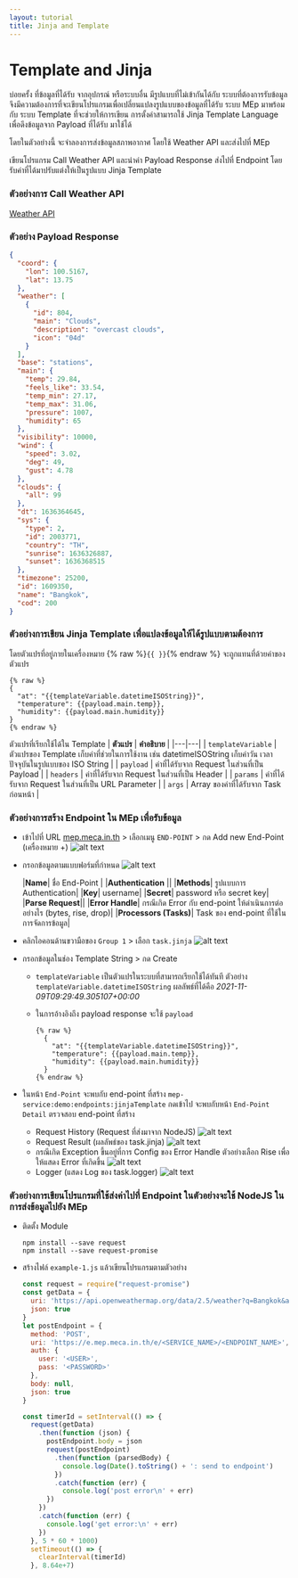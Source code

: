 ```yaml
---
layout: tutorial
title: Jinja and Template
---
```


# Template and Jinja
บ่อยครั้ง ที่ข้อมูลที่ได้รับ จากอุปกรณ์ หรือระบบอื่น มีรูปแบบที่ไม่เข้ากันได้กับ ระบบที่ต้องการรับข้อมูล จึงมีความต้องการที่จะเขียนโปรแกรมเพื่อเปลี่ยนแปลงรูปแบบของข้อมูลที่ได้รับ ระบบ MEp มาพร้อมกับ ระบบ Template ที่จะช่วยให้การเขียน การตั้งค่าสามารถใช้ Jinja Template Language เพื่อดึงข้อมูลจาก Payload ที่ได้รับ มาใช้ได้

โดยในตัวอย่างนี้ จะจำลองการส่งข้อมูลสภาพอากาศ โดยใช้ Weather API และส่งไปที่ MEp

เขียนโปรแกรม Call Weather API และนำค่า Payload Response ส่งไปที่ Endpoint โดยรับค่าที่ได้มาปรับแต่งให้เป็นรูปแบบ Jinja Template

### ตัวอย่างการ Call Weather API
[Weather API](https://api.openweathermap.org/data/2.5/weather?q=Bangkok&appid=f47eeabecaa43594079886ab0fcd1508&units=metric)

### ตัวอย่าง Payload Response
```json
{
  "coord": {
    "lon": 100.5167,
    "lat": 13.75
  },
  "weather": [
    {
      "id": 804,
      "main": "Clouds",
      "description": "overcast clouds",
      "icon": "04d"
    }
  ],
  "base": "stations",
  "main": {
    "temp": 29.84,
    "feels_like": 33.54,
    "temp_min": 27.17,
    "temp_max": 31.06,
    "pressure": 1007,
    "humidity": 65
  },
  "visibility": 10000,
  "wind": {
    "speed": 3.02,
    "deg": 49,
    "gust": 4.78
  },
  "clouds": {
    "all": 99
  },
  "dt": 1636364645,
  "sys": {
    "type": 2,
    "id": 2003771,
    "country": "TH",
    "sunrise": 1636326887,
    "sunset": 1636368515
  },
  "timezone": 25200,
  "id": 1609350,
  "name": "Bangkok",
  "cod": 200
}
```

### ตัวอย่างการเขียน Jinja Template เพื่อแปลงข้อมูลให้ได้รูปแบบตามต้องการ 

โดยตัวแปรที่อยู่ภายในเครื่องหมาย {% raw %}`{{ }}`{% endraw %} จะถูกแทนที่ด้วยค่าของตัวแปร

```jinja
{% raw %}
{
  "at": "{{templateVariable.datetimeISOString}}",
  "temperature": {{payload.main.temp}},
  "humidity": {{payload.main.humidity}}
}
{% endraw %}
```

ตัวแปรที่เรียกใช้ได้ใน Template
  | __ตัวแปร__  | __คำอธิบาย__   |
  |---|---|
  | `templateVariable` |  ตัวแปรของ Template เก็บค่าที่ช่วยในการใช้งาน เช่น datetimeISOString เก็บค่าวัน เวลาปัจจุบันในรูปแบบของ ISO String  |
  | `payload` |  ค่าที่ได้รับจาก Request ในส่วนที่เป็น Payload  |
  | `headers` |  ค่าที่ได้รับจาก Request ในส่วนที่เป็น Header  |
  | `params` |  ค่าที่ได้รับจาก Request ในส่วนที่เป็น URL Parameter  |
  | `args` |  Array ของค่าที่ได้รับจาก Task ก่อนหน้า  |


### ตัวอย่างการสร้าง Endpoint ใน MEp เพื่อรับข้อมูล

* เข้าไปที่ URL [mep.meca.in.th](https://mep.meca.in.th/) > เลือกเมนู `END-POINT` > กด Add new End-Point (เครื่องหมาย +)
![alt text](./images/jinjaTemplate/1.png 'Add new End-Point')

* กรอกข้อมูลตามแบบฟอร์มที่กำหนด
![alt text](./images/jinjaTemplate/2.png 'End-Point Form')
  
  |__Name__|  ชื่อ End-Point  |
  |__Authentication__ ||
  |__Methods__| รูปแบบการ Authentication|
  |__Key__| username|
  |__Secret__| password หรือ secret key|
  |__Parse Request__||
  |__Error Handle__|  กรณีเกิด Error กับ end-point ให้ดำเนินการต่ออย่างไร (bytes, rise, drop)|
  |__Processors (Tasks)__| Task ของ end-point ที่ใช้ในการจัดการข้อมูล|
  <br />

* คลิกไอคอนด้านขวามือของ `Group 1` > เลือก `task.jinja`
![alt text](./images/jinjaTemplate/4.png 'End-Point Form')

* กรอกข้อมูลในช่อง Template String > กด Create
  * `templateVariable` เป็นตัวแปรในระบบที่สามารถเรียกใช้ได้ทันที ตัวอย่าง `templateVariable.datetimeISOString` ผลลัพธ์ที่ได้คือ _2021-11-09T09:29:49.305107+00:00_
  * ในการอ้างอิงถึง payload response จะใช้ `payload`

    ```jinja
    {% raw %}
      {
        "at": "{{templateVariable.datetimeISOString}}",
        "temperature": {{payload.main.temp}},
        "humidity": {{payload.main.humidity}}
      }
    {% endraw %}
    ```

* ในหน้า `End-Point` จะพบกับ end-point ที่สร้าง `mep-service:demo:endpoints:jinjaTemplate` กดเข้าไป จะพบกับหน้า `End-Point Detail` ตรวจสอบ end-point ที่สร้าง
  * Request History (Request ที่ส่งมาจาก NodeJS)
  ![alt text](./images/jinjaTemplate/5.png 'Request History')
  * Request Result (ผลลัพธ์ของ task.jinja)
  ![alt text](./images/jinjaTemplate/6.png 'Request Result')
  * กรณีเกิด Exception ขึ้นอยู่ที่การ Config ของ Error Handle ตัวอย่างเลือก Rise เพื่อให้แสดง Error ที่เกิดขึ้น
  ![alt text](./images/jinjaTemplate/7.png 'Exception')
  * Logger (แสดง Log ของ task.logger)
  ![alt text](./images/jinjaTemplate/8.png 'Logger')
  
  
### ตัวอย่างการเขียนโปรแกรมที่ใช้ส่งค่าไปที่ Endpoint ในตัวอย่างจะใช้ NodeJS ในการส่งข้อมูลไปยัง MEp

* ติดตั้ง Module

  ```
  npm install --save request
  npm install --save request-promise
  ```

* สร้างไฟล์ `example-1.js` แล้วเขียนโปรแกรมตามตัวอย่าง

  ```javascript
  const request = require("request-promise")
  const getData = {
    uri: 'https://api.openweathermap.org/data/2.5/weather?q=Bangkok&appid=f47eeabecaa43594079886ab0fcd1508&units=metric',
    json: true
  }
  let postEndpoint = {
    method: 'POST',
    uri: 'https://e.mep.meca.in.th/e/<SERVICE_NAME>/<ENDPOINT_NAME>',
    auth: {
      user: '<USER>',
      pass: '<PASSWORD>'
    },
    body: null,
    json: true
  }

  const timerId = setInterval(() => {
    request(getData)
      .then(function (json) {
        postEndpoint.body = json
        request(postEndpoint)
          .then(function (parsedBody) {
            console.log(Date().toString() + ': send to endpoint')
          })
          .catch(function (err) {
            console.log('post error\n' + err)
        })
      })
      .catch(function (err) {
        console.log('get error:\n' + err)
      })
    }, 5 * 60 * 1000)
    setTimeout(() => {
      clearInterval(timerId)
    }, 8.64e+7)
  ```